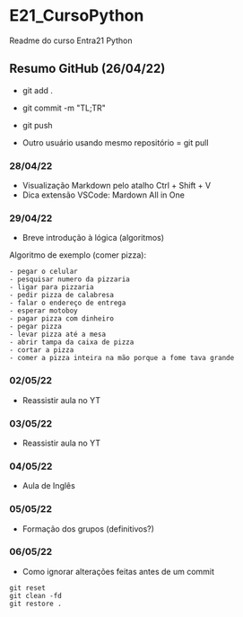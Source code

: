 # E21_CursoPython
Readme do curso Entra21 Python

##  Resumo GitHub (26/04/22) 

- git add .

- git commit -m "TL;TR"

- git push

- Outro usuário usando mesmo repositório = git pull

 ### 28/04/22

 - Visualização Markdown pelo atalho Ctrl + Shift + V 
 - Dica extensão VSCode: Mardown All in One


### 29/04/22

 - Breve introdução à lógica (algoritmos)
  
  Algoritmo de exemplo (comer pizza):
 ```
 - pegar o celular 
 - pesquisar numero da pizzaria 
 - ligar para pizzaria 
 - pedir pizza de calabresa
 - falar o endereço de entrega 
 - esperar motoboy 
 - pagar pizza com dinheiro 
 - pegar pizza
 - levar pizza até a mesa
 - abrir tampa da caixa de pizza
 - cortar a pizza 
 - comer a pizza inteira na mão porque a fome tava grande 
```
### 02/05/22
 - Reassistir aula no YT

### 03/05/22
 - Reassistir aula no YT

### 04/05/22
 - Aula de Inglês

### 05/05/22
 - Formação dos grupos (definitivos?)

### 06/05/22
 - Como ignorar alterações feitas antes de um commit
 ```
 git reset
 git clean -fd
 git restore .
 ``` 
